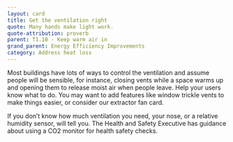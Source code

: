 ```yaml
---
layout: card
title: Get the ventilation right
quote: Many hands make light work.
quote-attribution: proverb
parent: T1.10 - Keep warm air in
grand_parent: Energy Efficiency Improvements 
category: Address heat loss
---
```


<p>Most buildings have lots of ways to control the ventilation and assume people will be sensible, for instance, closing vents while a space warms up and opening them to release moist air when people leave.  Help your users know what to do.  You may want to add features like window trickle vents to make things easier, or consider our extractor fan card.  </p><p> If you don’t know how much ventilation you need, your nose, or a relative humidity sensor, will tell you.  The Health and Safety Executive has guidance about using a CO2 monitor for health safety checks.</p> 

